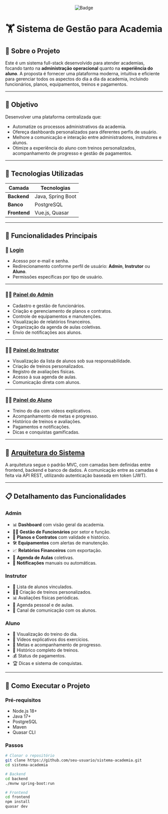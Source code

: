 <div align="center">
  
  ![Badge](https://img.shields.io/badge/STATUS-EM%20DESENVOLVIMENTO-yellow?style=for-the-badge)

</div>

<h1 align="center">
  🏋️ Sistema de Gestão para Academia 
</h1>

## 📌 Sobre o Projeto

Este é um sistema full-stack desenvolvido para atender academias, focando tanto na **administração operacional** quanto na **experiência do aluno**. A proposta é fornecer uma plataforma moderna, intuitiva e eficiente para gerenciar todos os aspectos do dia a dia da academia, incluindo funcionários, planos, equipamentos, treinos e pagamentos.

---

## 🎯 Objetivo

Desenvolver uma plataforma centralizada que:

- Automatize os processos administrativos da academia.
- Ofereça dashboards personalizados para diferentes perfis de usuário.
- Melhore a comunicação e interação entre administradores, instrutores e alunos.
- Otimize a experiência do aluno com treinos personalizados, acompanhamento de progresso e gestão de pagamentos.

---

## 🧱 Tecnologias Utilizadas

| Camada      | Tecnologias         |
|-------------|---------------------|
| **Backend** | Java, Spring Boot   |
| **Banco**   | PostgreSQL          |
| **Frontend**| Vue.js, Quasar      |

---

## 🚀 Funcionalidades Principais

### 🔐 [Login](https://www.notion.so/Login-1fae61bedfc6805c9d1ff964c1ff7db8?pvs=21)

- Acesso por e-mail e senha.
- Redirecionamento conforme perfil de usuário: **Admin**, **Instrutor** ou **Aluno**.
- Permissões específicas por tipo de usuário.

---

### 👨‍💼 [Painel do Admin](https://www.notion.so/Painel-do-Admin-1fae61bedfc68023b549c714d2259790?pvs=21)

- Cadastro e gestão de funcionários.
- Criação e gerenciamento de planos e contratos.
- Controle de equipamentos e manutenções.
- Visualização de relatórios financeiros.
- Organização da agenda de aulas coletivas.
- Envio de notificações aos alunos.

---

### 🧑‍🏫 [Painel do Instrutor](https://www.notion.so/Painel-do-Instrutor-1fae61bedfc680abb8f6c05d98a271c0?pvs=21)

- Visualização da lista de alunos sob sua responsabilidade.
- Criação de treinos personalizados.
- Registro de avaliações físicas.
- Acesso à sua agenda de aulas.
- Comunicação direta com alunos.

---

### 🧍‍♂️ [Painel do Aluno](https://www.notion.so/Painel-do-Aluno-1fae61bedfc680ae92a4e22da967308c?pvs=21)

- Treino do dia com vídeos explicativos.
- Acompanhamento de metas e progresso.
- Histórico de treinos e avaliações.
- Pagamentos e notificações.
- Dicas e conquistas gamificadas.

---

## 📐 [Arquitetura do Sistema](https://www.notion.so/Arquitetura-do-Sistema-1fbe61bedfc68016bc66eed72a32cbc3?pvs=21)

A arquitetura segue o padrão MVC, com camadas bem definidas entre frontend, backend e banco de dados. A comunicação entre as camadas é feita via API REST, utilizando autenticação baseada em token (JWT).

---

## 📋 Detalhamento das Funcionalidades

### Admin

- 📊 **Dashboard** com visão geral da academia.
- 👨‍🔧 **Gestão de Funcionários** por setor e função.
- 📄 **Planos e Contratos** com validade e histórico.
- 🛠️ **Equipamentos** com alertas de manutenção.
- 📈 **Relatórios Financeiros** com exportação.
- 📆 **Agenda de Aulas** coletivas.
- 🔔 **Notificações** manuais ou automáticas.

### Instrutor

- 🔗 Lista de alunos vinculados.
- 🏋️‍♂️ Criação de treinos personalizados.
- 📊 Avaliações físicas periódicas.
- 📆 Agenda pessoal e de aulas.
- 💬 Canal de comunicação com os alunos.

### Aluno

- 📅 Visualização do treino do dia.
- 🎥 Vídeos explicativos dos exercícios.
- 🎯 Metas e acompanhamento de progresso.
- 📖 Histórico completo de treinos.
- 💰 Status de pagamentos.
- 🏆 Dicas e sistema de conquistas.

---

## 🧪 Como Executar o Projeto

### Pré-requisitos

- Node.js 18+
- Java 17+
- PostgreSQL
- Maven
- Quasar CLI

### Passos

```bash
# Clonar o repositório
git clone https://github.com/seu-usuario/sistema-academia.git
cd sistema-academia

# Backend
cd backend
./mvnw spring-boot:run

# Frontend
cd frontend
npm install
quasar dev
